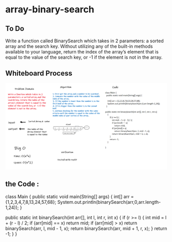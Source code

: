 # array-binary-search

## To Do

Write a function called BinarySearch which takes in 2 parameters: a sorted array and the search key. Without utilizing any of the built-in methods available to your language, return the index of the array’s element that is equal to the value of the search key, or -1 if the element is not in the array.

## Whiteboard Process

![array-binary-search](./array-binary-search.png)

## the Code :

class Main { public static void main(String[] args) { int[] arr = {1,2,3,4,7,8,13,24,57,68};
    System.out.println(binarySearch(arr,0,arr.length-1,24));
}

public static int binarySearch(int arr[], int l, int r, int x)
{
if (r >= l) {
int mid = l + (r - l) / 2;
if (arr[mid] == x)
return mid;
if (arr[mid] > x)
return binarySearch(arr, l, mid - 1, x);
return binarySearch(arr, mid + 1, r, x);
}
return -1;
}
}

